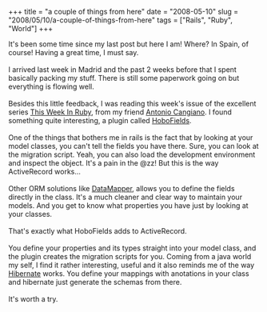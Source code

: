 +++ 
title = "a couple of things from here"
date = "2008-05-10"
slug = "2008/05/10/a-couple-of-things-from-here"
tags = ["Rails", "Ruby", "World"]
+++

<p>
It's been some time since my last post but here I am! Where? In Spain, of course! Having a great time, I must say.<br><br>I arrived last week in Madrid and the past 2 weeks before that I spent basically packing my stuff. There is still some paperwork going on but everything is flowing well.<br><br>Besides this little feedback, I was reading this week's issue of the excellent series <a href="http://antoniocangiano.com/2008/05/05/this-week-in-ruby-may-5-2008/">This Week In Ruby</a>, from my friend <a href="http://antoniocangiano.com/">Antonio Cangiano</a>. I found something quite interesting, a plugin called <a href="http://hobocentral.net/hobofields/">HoboFields</a>.<br><br>One of the things that bothers me in rails is the fact that by looking at your model classes, you can't tell the fields you have there. Sure, you can look at the migration script. Yeah, you can also load the development environment and inspect the object. It's a pain in the @zz! But this is the way ActiveRecord works...<br><br>Other ORM solutions like <a href="http://datamapper.org/">DataMapper</a>, allows you to define the fields directly in the class. It's a much cleaner and clear way to maintain your models. And you get to know what properties you have just by looking at your classes.<br><br>That's exactly what HoboFields adds to ActiveRecord.<br><br>You define your properties and its types straight into your model class, and the plugin creates the migration scripts for you. Coming from a java world my self, I find it rather interesting, useful and it also reminds me of the way <a href="http://hibernate.org">Hibernate</a> works. You define your mappings with anotations in your class and hibernate just generate the schemas from there.<br><br>It's worth a try.
</p>

